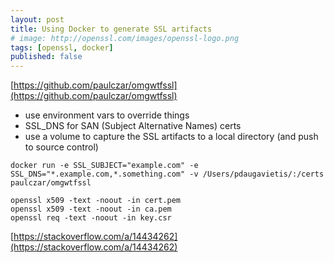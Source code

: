 ```yaml
---
layout: post
title: Using Docker to generate SSL artifacts
# image: http://openssl.com/images/openssl-logo.png
tags: [openssl, docker]
published: false
---
```


[https://github.com/paulczar/omgwtfssl](https://github.com/paulczar/omgwtfssl)

* use environment vars to override things
* SSL_DNS for SAN (Subject Alternative Names) certs
* use a volume to capture the SSL artifacts to a local directory (and push to source control)

```
docker run -e SSL_SUBJECT="example.com" -e SSL_DNS="*.example.com,*.something.com" -v /Users/pdaugavietis/:/certs  paulczar/omgwtfssl
```

```
openssl x509 -text -noout -in cert.pem
openssl x509 -text -noout -in ca.pem
openssl req -text -noout -in key.csr
```

[https://stackoverflow.com/a/14434262](https://stackoverflow.com/a/14434262)
